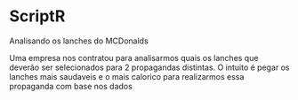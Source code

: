 # ScriptR

Analisando os lanches do MCDonalds

Uma empresa nos contratou para analisarmos quais os lanches que deverão ser selecionados para 2 propagandas distintas. O intuito é pegar os lanches mais saudaveis e o mais calorico para realizarmos essa propaganda com base nos dados

